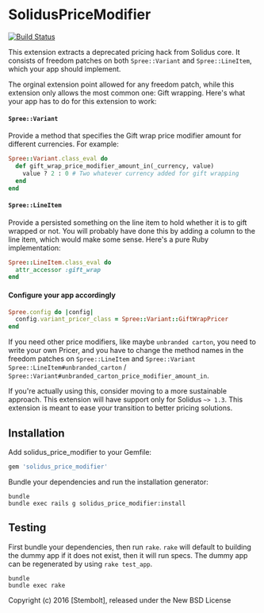 SolidusPriceModifier
====================

[![Build Status](https://travis-ci.org/solidusio-contrib/solidus_price_modifier.svg?branch=master)](https://travis-ci.org/solidusio-contrib/solidus_price_modifier)

This extension extracts a deprecated pricing hack from Solidus core. It consists of freedom patches on both
`Spree::Variant` and `Spree::LineItem`, which your app should implement.

The orginal extension point allowed for any freedom patch, while this extension only allows the most common one: Gift wrapping. Here's what your app has to do for this extension to work:

#### `Spree::Variant`

Provide a method that specifies the Gift wrap price modifier amount for different currencies. For example:

```ruby
Spree::Variant.class_eval do
  def gift_wrap_price_modifier_amount_in(_currency, value)
    value ? 2 : 0 # Two whatever currency added for gift wrapping
  end
end
```

#### `Spree::LineItem`

Provide a persisted something on the line item to hold whether it is to gift wrapped or not. You will probably
have done this by adding a column to the line item, which would make some sense. Here's a pure Ruby implementation:

```ruby
Spree::LineItem.class_eval do
  attr_accessor :gift_wrap
end
```

#### Configure your app accordingly

```ruby
Spree.config do |config|
  config.variant_pricer_class = Spree::Variant::GiftWrapPricer
end
```

If you need other price modifiers, like maybe `unbranded carton`, you need to write your own Pricer,
and you have to change the method names in the freedom patches on `Spree::LineItem` and `Spree::Variant`
`Spree::LineItem#unbranded_carton` / `Spree::Variant#unbranded_carton_price_modifier_amount_in`.

If you're actually using this, consider moving to a more sustainable approach. This extension will have support
only for Solidus `~> 1.3`. This extension is meant to ease your transition to better pricing solutions.

Installation
------------

Add solidus_price_modifier to your Gemfile:

```ruby
gem 'solidus_price_modifier'
```

Bundle your dependencies and run the installation generator:

```shell
bundle
bundle exec rails g solidus_price_modifier:install
```

Testing
-------

First bundle your dependencies, then run `rake`. `rake` will default to building the dummy app if it does not exist, then it will run specs. The dummy app can be regenerated by using `rake test_app`.

```shell
bundle
bundle exec rake
```

Copyright (c) 2016 [Stembolt], released under the New BSD License
